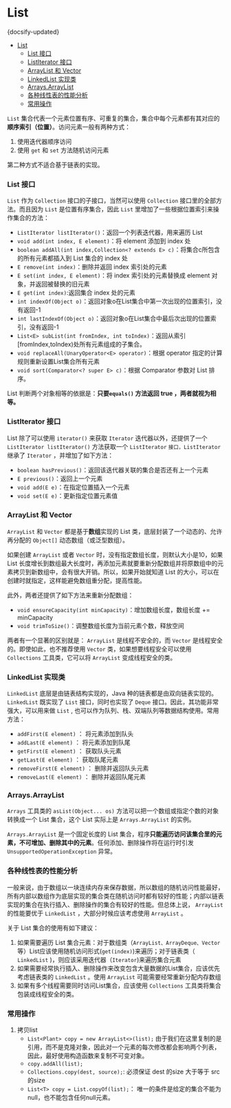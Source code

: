 # List
{docsify-updated}

- [List](#list)
	- [List 接口](#list-接口)
	- [ListIterator 接口](#listiterator-接口)
	- [ArrayList 和 Vector](#arraylist-和-vector)
	- [LinkedList 实现类](#linkedlist-实现类)
	- [Arrays.ArrayList](#arraysarraylist)
	- [各种线性表的性能分析](#各种线性表的性能分析)
	- [常用操作](#常用操作)


`List` 集合代表一个元素位置有序、可重复的集合，集合中每个元素都有其对应的**顺序索引（位置）**。访问元素一般有两种方式：
1. 使用迭代器顺序访问
2. 使用 `get` 和 `set` 方法随机访问元素

第二种方式不适合基于链表的实现。

### List 接口
`List` 作为 `Collection` 接口的子接口，当然可以使用 `Collection` 接口里的全部方法。而且因为 `List` 是位置有序集合，因此 `List` 里增加了一些根据位置索引来操作集合的方法：
+ `ListIterator listIterator()`：返回一个列表迭代器，用来遍历 List
+ `void add(int index, E element)`：将 element 添加到 index 处
+ `boolean addAll(int index,Collection<? extends E> c)`：将集合c所包含的所有元素都插入到 List 集合的 index 处
+ `E remove(int index)`：删除并返回 index 索引处的元素
+ `E set(int index, E element)`：将 index 索引处的元素替换成 element 对象，并返回被替换的旧元素
+ `E get(int index)`:返回集合 index 处的元素
+ `int indexOf(Object o)`：返回对象o在List集合中第一次出现的位置索引，没有返回-1
+ `int lastIndexOf(Object o)`：返回对象o在List集合中最后次出现的位置索引，没有返回-1
+ `List<E> subList(int fromIndex, int toIndex)`：返回从索引 [fromIndex,toIndex)处所有元素组成的子集合。
+ `void replaceAll(UnaryOperator<E> operator)`：根据 operator 指定的计算规则重新设置List集合所有元素
+ `void sort(Comparator<? super E> c)`：根据 Comparator 参数对 List 排序。

List 判断两个对象相等的依据是：**只要`equals()` 方法返回 true ，两者就视为相等。**

### ListIterator 接口
List 除了可以使用 `iterator()` 来获取 `Iterator` 迭代器以外，还提供了一个 `ListIterator listIterator()` 方法获取一个 `ListIterator` `接口，ListIterator` 继承了 `Iterator` ，并增加了如下方法：
+ `boolean hasPrevious()`：返回该迭代器关联的集合是否还有上一个元素
+ `E previous()`：返回上一个元素
+ `void add(E e)`：在指定位置插入一个元素
+ `void set(E e)`：更新指定位置元素值

### ArrayList 和 Vector
`ArrayList` 和 `Vector` 都是基于**数组**实现的 List 类，底层封装了一个动态的、允许再分配的 `Object[]` 动态数组（或泛型数组）。

如果创建 `ArrayList` 或者 `Vector` 时，没有指定数组长度，则默认大小是10，如果 List 长度增长到数组最大长度时，再添加元素就要重新分配数组并将原数组中的元素拷贝到新数组中，会有很大开销。所以，如果开始就知道 List 的大小，可以在创建时就指定，这样能避免数组重分配，提高性能。

此外，两者还提供了如下方法来重新分配数组：
+ `void ensureCapacity(int minCapacity)`：增加数组长度，数组长度 += minCapacity
+ `void trimToSize()`：调整数组长度为当前元素个数，释放空间

两者有一个显著的区别就是： `ArrayList` 是线程不安全的，而 `Vector` 是线程安全的。即使如此，也不推荐使用 `Vector` 类，如果想要线程安全可以使用 `Collections` 工具类，它可以将 `ArrayList` 变成线程安全的类。

### LinkedList 实现类
`LinkedList` 底层是由链表结构实现的，Java 种的链表都是由双向链表实现的。
`LinkedList` 既实现了 `List` 接口，同时也实现了 `Deque` 接口。因此，其功能非常强大，可以用来做 `List` , 也可以作为队列、栈、双端队列等数据结构使用。常用方法：
+ `addFirst(E element)` ： 将元素添加到队头
+ `addLast(E element)` ： 将元素添加到队尾
+ `getFirst(E element)` ： 获取队头元素
+ `getLast(E element)` ： 获取队尾元素
+ `removeFirst(E element)` ： 删除并返回队头元素
+ `removeLast(E element)` ： 删除并返回队尾元素


### Arrays.ArrayList
`Arrays` 工具类的 `asList(Object... os)` 方法可以把一个数组或指定个数的对象转换成一个 List 集合，这个 List 实际上是 `Arrays.ArrayList` 的实例。

`Arrays.ArrayList` 是一个固定长度的 List 集合，程序**只能遍历访问该集合里的元素，不可增加、删除其中的元素**。任何添加、删除操作将在运行时引发`UnsupportedOperationException` 异常。


### 各种线性表的性能分析
一般来说，由于数组以一块连续内存来保存数据，所以数组的随机访问性能最好，所有内部以数组作为底层实现的集合类在随机访问时都有较好的性能；内部以链表实现的集合在执行插入、删除操作的集合有较好的性能。但总体上说， `ArrayList` 的性能要优于 `LinkedList` ，大部分时候应该考虑使用 `ArrayList` 。

关于 List 集合的使用有如下建议：
1. 如果需要遍历 List 集合元素：对于数组类（`ArrayList、ArrayDeque、Vector`等）List应该使用随机访问形式(`get(index)`)来遍历；对于链表类（ `LinkedList` )，则应该采用迭代器（`Iterator`)来遍历集合元素
2. 如果需要经常执行插入、删除操作来改变包含大量数据的List集合，应该优先考虑链表类的 `LinkedList` 。使用 `ArrayList` 可能需要经常重新分配内存数组
3. 如果有多个线程需要同时访问List集合，应该使用 `Collections` 工具类将集合包装成线程安全的类。

### 常用操作
1. 拷贝list
   + `List<Plant> copy = new ArrayList<>(list);` 由于我们在这里复制的是引用，而不是克隆对象，因此对一个元素的每次修改都会影响两个列表，因此，最好使用构造函数来复制不可变对象。
   + `copy.addAll(list);`
   + `Collections.copy(dest, source);`: 必须保证 dest 的size 大于等于 src 的size
   + `List<T> copy = List.copyOf(list);`： 唯一的条件是给定的集合不能为null，也不能包含任何null元素。
